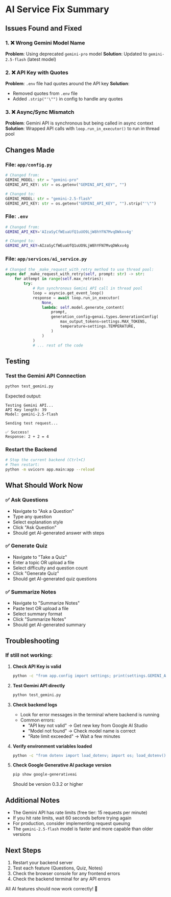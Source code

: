# AI Service Fix Summary

## Issues Found and Fixed

### 1. ❌ Wrong Gemini Model Name
**Problem**: Using deprecated `gemini-pro` model
**Solution**: Updated to `gemini-2.5-flash` (latest model)

### 2. ❌ API Key with Quotes
**Problem**: `.env` file had quotes around the API key
**Solution**: 
- Removed quotes from `.env` file
- Added `.strip("'\"")` in config to handle any quotes

### 3. ❌ Async/Sync Mismatch
**Problem**: Gemini API is synchronous but being called in async context
**Solution**: Wrapped API calls with `loop.run_in_executor()` to run in thread pool

## Changes Made

### File: `app/config.py`
```python
# Changed from:
GEMINI_MODEL: str = "gemini-pro"
GEMINI_API_KEY: str = os.getenv("GEMINI_API_KEY", "")

# Changed to:
GEMINI_MODEL: str = "gemini-2.5-flash"
GEMINI_API_KEY: str = os.getenv("GEMINI_API_KEY", "").strip("'\"")
```

### File: `.env`
```bash
# Changed from:
GEMINI_API_KEY='AIzaSyCfWEuaUfQ1uUO9LjW8hYFN7MvqDWkxv4g'

# Changed to:
GEMINI_API_KEY=AIzaSyCfWEuaUfQ1uUO9LjW8hYFN7MvqDWkxv4g
```

### File: `app/services/ai_service.py`
```python
# Changed the _make_request_with_retry method to use thread pool:
async def _make_request_with_retry(self, prompt: str) -> str:
    for attempt in range(self.max_retries):
        try:
            # Run synchronous Gemini API call in thread pool
            loop = asyncio.get_event_loop()
            response = await loop.run_in_executor(
                None,
                lambda: self.model.generate_content(
                    prompt,
                    generation_config=genai.types.GenerationConfig(
                        max_output_tokens=settings.MAX_TOKENS,
                        temperature=settings.TEMPERATURE,
                    )
                )
            )
            # ... rest of the code
```

## Testing

### Test the Gemini API Connection
```bash
python test_gemini.py
```

Expected output:
```
Testing Gemini API...
API Key length: 39
Model: gemini-2.5-flash

Sending test request...

✅ Success!
Response: 2 + 2 = 4
```

### Restart the Backend
```bash
# Stop the current backend (Ctrl+C)
# Then restart:
python -m uvicorn app.main:app --reload
```

## What Should Work Now

### ✅ Ask Questions
- Navigate to "Ask a Question"
- Type any question
- Select explanation style
- Click "Ask Question"
- Should get AI-generated answer with steps

### ✅ Generate Quiz
- Navigate to "Take a Quiz"
- Enter a topic OR upload a file
- Select difficulty and question count
- Click "Generate Quiz"
- Should get AI-generated quiz questions

### ✅ Summarize Notes
- Navigate to "Summarize Notes"
- Paste text OR upload a file
- Select summary format
- Click "Summarize Notes"
- Should get AI-generated summary

## Troubleshooting

### If still not working:

1. **Check API Key is valid**
   ```bash
   python -c "from app.config import settings; print(settings.GEMINI_API_KEY)"
   ```

2. **Test Gemini API directly**
   ```bash
   python test_gemini.py
   ```

3. **Check backend logs**
   - Look for error messages in the terminal where backend is running
   - Common errors:
     - "API key not valid" → Get new key from Google AI Studio
     - "Model not found" → Check model name is correct
     - "Rate limit exceeded" → Wait a few minutes

4. **Verify environment variables loaded**
   ```bash
   python -c "from dotenv import load_dotenv; import os; load_dotenv(); print('Key:', os.getenv('GEMINI_API_KEY')[:10] + '...')"
   ```

5. **Check Google Generative AI package version**
   ```bash
   pip show google-generativeai
   ```
   Should be version 0.3.2 or higher

## Additional Notes

- The Gemini API has rate limits (free tier: 15 requests per minute)
- If you hit rate limits, wait 60 seconds before trying again
- For production, consider implementing request queuing
- The `gemini-2.5-flash` model is faster and more capable than older versions

## Next Steps

1. Restart your backend server
2. Test each feature (Questions, Quiz, Notes)
3. Check the browser console for any frontend errors
4. Check the backend terminal for any API errors

All AI features should now work correctly! 🎉
